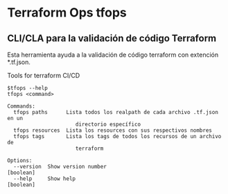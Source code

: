 # Terraform Ops tfops

## CLI/CLA para la validación de código Terraform

Esta herramienta ayuda a la validación de código terraform con extención \*.tf.json.

Tools for terraform CI/CD

```shell
$tfops --help
tfops <command>

Commands:
  tfops paths      Lista todos los realpath de cada archivo .tf.json en un
                      directorio específico
  tfops resources  Lista los resources con sus respectivos nombres
  tfops tags       Lista los tags de todos los recursos de un archivo de
                      terraform

Options:
  --version  Show version number                                       [boolean]
  --help     Show help                                                 [boolean]
```
